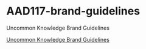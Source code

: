 # AAD117-brand-guidelines
Uncommon Knowledge Brand Guidelines

[Uncommon Knowledge Brand Guidelines]()


